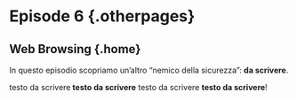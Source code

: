 ---
---

# Episode 6 {.otherpages}
## Web Browsing {.home}

In questo episodio scopriamo un’altro “nemico della sicurezza”: <b> da scrivere</b>.

testo da scrivere<b> testo da scrivere</b> testo da scrivere <b> testo da scrivere</b>!
